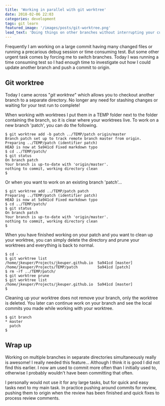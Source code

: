 ```yaml
---
title: 'Working in parallel with git worktree'
date: 2018-02-06 22:03
categories: development
tags: git learn
featured_image: '/images/posts/git-worktree.png'
lead_text: 'Doing things on other branches without interrupting your current work, i.e. switching branches.'
---
```


Frequently I am working on a large commit having many changed files or running
a precarious debug session or time consuming test. But some other urgent task
comes by forcing me to switch branches. Today I was running a time consuming
test so I had enough time to investigate out how I could update another
branch and push a commit to origin.

## Git worktree
Today I came across "_git worktree_" which allows you to checkout another
branch to a separate directory. No longer any need for stashing changes
or waiting for your test run to complete!

When working with worktrees I put them in a TEMP folder next to the folder
containing the branch, so it is clear where your worktrees live. To work 
on a new branch 'patch', you can do the following.

```console
$ git worktree add -b patch ../TEMP/patch origin/master
Branch patch set up to track remote branch master from origin.
Preparing ../TEMP/patch (identifier patch)
HEAD is now at 5a941cd Fixed markdown typo
$ cd ../TEMP/patch/
$ git status
On branch patch
Your branch is up-to-date with 'origin/master'.
nothing to commit, working directory clean
$ 
```

Or when you want to work on an existing branch 'patch'...


```console
$ git worktree add ../TEMP/patch patch
Preparing ../TEMP/patch (identifier patch)
HEAD is now at 5a941cd Fixed markdown typo
$ cd ../TEMP/patch/
$ git status
On branch patch
Your branch is up-to-date with 'origin/master'.
nothing to commit, working directory clean
$ 
```

When you have finished working on your patch and you want to clean up your
worktree, you can simply delete the directory and prune your worktrees and
everything is back to normal.

```console
$ cd -
$ git worktree list
/home/jkeuper/Projects/jkeuper.github.io  5a941cd [master]
/home/jkeuper/Projects/TEMP/patch         5a941cd [patch]
$ rm -rf ../TEMP/patch/
$ git worktree prune
$ git worktree list
/home/jkeuper/Projects/jkeuper.github.io  5a941cd [master]
$ 
```

Cleaning up your worktree does not remove your branch, only the worktree
is deleted. You later can continue work on your branch and see the local
commits you made while working with your worktree.

```console
$ git branch
* master
  patch
$ 
```

## Wrap up
Working on multiple branches in separate directories simultaneously
really is awesome! I really needed this feature... Although I think
it is good I did not find this earlier. I now am used to commit more
often than I initially used to, otherwise I probably wouldn't have 
been committing that often.

I personally would not use it for any large tasks,
but for quick and easy tasks next to my main task. In practice pushing
around commits for review, pushing them to origin when the review has
been finished and quick fixes to process review comments.

